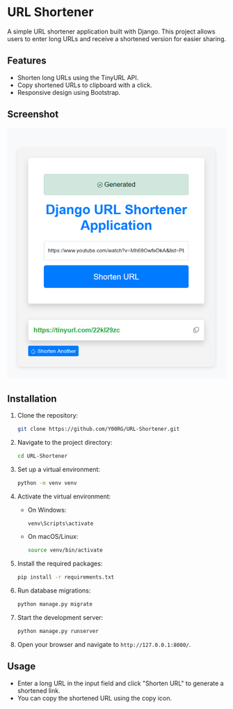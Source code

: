 # URL Shortener

A simple URL shortener application built with Django. This project allows users to enter long URLs and receive a shortened version for easier sharing.

## Features

- Shorten long URLs using the TinyURL API.
- Copy shortened URLs to clipboard with a click.
- Responsive design using Bootstrap.

## Screenshot

![URL Shortener Screenshot](screenshot.png)

## Installation

1. Clone the repository:

   ```bash
   git clone https://github.com/Y00RG/URL-Shortener.git
   ```

2. Navigate to the project directory:

   ```bash
   cd URL-Shortener
   ```

3. Set up a virtual environment:

   ```bash
   python -m venv venv
   ```

4. Activate the virtual environment:

   - On Windows:

     ```bash
     venv\Scripts\activate
     ```

   - On macOS/Linux:

     ```bash
     source venv/bin/activate
     ```

5. Install the required packages:

   ```bash
   pip install -r requirements.txt
   ```

6. Run database migrations:

   ```bash
   python manage.py migrate
   ```

7. Start the development server:

   ```bash
   python manage.py runserver
   ```

8. Open your browser and navigate to `http://127.0.0.1:8000/`.

## Usage

- Enter a long URL in the input field and click "Shorten URL" to generate a shortened link.
- You can copy the shortened URL using the copy icon.
